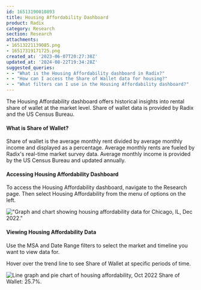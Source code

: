 ```yaml
---
id: 16513190010893
title: Housing Affordability Dashboard
product: Radix
category: Research
section: Research
attachments:
- 16513221139085.png
- 16517319171725.png
created_at: '2023-06-07T20:27:38Z'
updated_at: '2024-08-22T19:34:28Z'
suggested_queries:
- - "What is the Housing Affordability dashboard in Radix?"
- - "How can I access the Share of Wallet data for housing?"
- - "What filters can I use in the Housing Affordability dashboard?"
---
```

The Housing Affordability dashboard offers historical insights into rental share of wallet at the market level. Share of wallet data is provided by Radix and the US Census Bureau.

#### What is Share of Wallet?

Share of wallet is the average monthly rent divided by average monthly income and displayed as a percentage. Average monthly rents are fueled by Radix's real-time market survey data. Average monthly income is provided by the US Census Bureau and updated annually.

#### Accessing Housing Affordability Dashboard

To access the Housing Affordability dashboard, navigate to the Research page. Then select Housing Affordability from the menu of options on the left. 

!["Graph and chart showing housing affordability data for Chicago, IL, Dec 2022."](attachments/16513221139085.png)

#### Viewing Housing Affordability Data

Use the MSA and Date Range filters to select the market and timeline you want to view data for.

Hover over the trend line to see Share of Wallet at specific periods of time.

![Line graph and pie chart of housing affordability, Oct 2022 Share of Wallet: 25.7%.](attachments/16517319171725.png)
